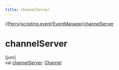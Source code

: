 ```yaml
---
title: channelServer
---
```

//[Perry](../../../index.html)/[scripting.event](../index.html)/[EventManager](index.html)/[channelServer](channel-server.html)



# channelServer



[jvm]\
val [channelServer](channel-server.html): [Channel](../../net.server.channel/-channel/index.html)




